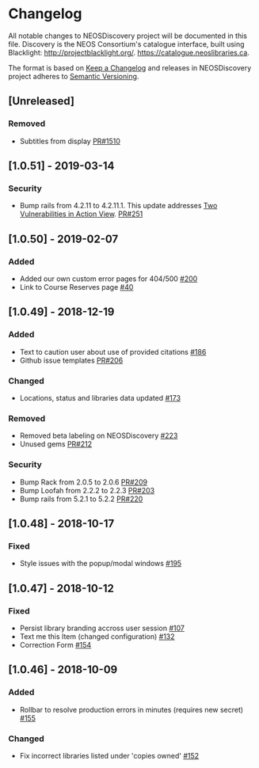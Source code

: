 # Changelog
All notable changes to NEOSDiscovery project will be documented in this file. Discovery is the NEOS Consortium's catalogue interface, built using Blacklight: http://projectblacklight.org/. https://catalogue.neoslibraries.ca.

The format is based on [Keep a Changelog](http://keepachangelog.com/en/1.0.0/)
and releases in NEOSDiscovery project adheres to [Semantic Versioning](http://semver.org/spec/v2.0.0.html).

## [Unreleased]

### Removed
-  Subtitles from display [PR#1510](https://github.com/ualbertalib/discovery/pull/1510)

## [1.0.51] - 2019-03-14
### Security
- Bump rails from 4.2.11 to 4.2.11.1. This update addresses [Two Vulnerabilities in Action View](https://weblog.rubyonrails.org/2019/3/13/Rails-4-2-5-1-5-1-6-2-have-been-released/). [PR#251](https://github.com/ualbertalib/NEOSDiscovery/pull/251)

## [1.0.50] - 2019-02-07
### Added
-  Added our own custom error pages for 404/500 [#200](https://github.com/ualbertalib/NEOSDiscovery/issues/200)
-  Link to Course Reserves page [#40](https://github.com/ualbertalib/NEOSDiscovery/issues/40)

## [1.0.49] - 2018-12-19
### Added 
- Text to caution user about use of provided citations [#186](https://github.com/ualbertalib/NEOSDiscovery/issues/186)
- Github issue templates [PR#206](https://github.com/ualbertalib/NEOSDiscovery/pull/206)

### Changed
- Locations, status and libraries data updated [#173](https://github.com/ualbertalib/NEOSDiscovery/issues/173)

### Removed
- Removed beta labeling on NEOSDiscovery [#223](https://github.com/ualbertalib/NEOSDiscovery/issues/223)
- Unused gems [PR#212](https://github.com/ualbertalib/NEOSDiscovery/pull/212)

### Security
- Bump Rack from 2.0.5 to 2.0.6 [PR#209](https://github.com/ualbertalib/NEOSDiscovery/pull/209)
- Bump Loofah from 2.2.2 to 2.2.3 [PR#203](https://github.com/ualbertalib/NEOSDiscovery/pull/203)
- Bump rails from 5.2.1 to 5.2.2 [PR#220](https://github.com/ualbertalib/NEOSDiscovery/pull/220)

## [1.0.48] - 2018-10-17
### Fixed
- Style issues with the popup/modal windows [#195](https://github.com/ualbertalib/NEOSDiscovery/issues/195)

## [1.0.47] - 2018-10-12
### Fixed
- Persist library branding accross user session [#107](https://github.com/ualbertalib/NEOSDiscovery/issues/107)
- Text me this Item (changed configuration) [#132](https://github.com/ualbertalib/NEOSDiscovery/issues/132)
- Correction Form [#154](https://github.com/ualbertalib/NEOSDiscovery/issues/154)

## [1.0.46] - 2018-10-09
### Added
- Rollbar to resolve production errors in minutes (requires new secret) [#155](https://github.com/ualbertalib/discovery/issues/1287)

### Changed
- Fix incorrect libraries listed under 'copies owned' [#152](https://github.com/ualbertalib/NEOSDiscovery/issues/152)

